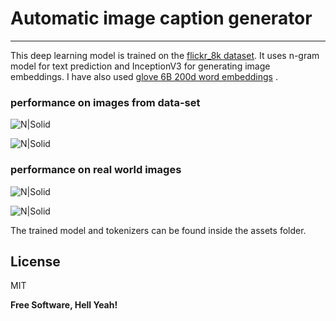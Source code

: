 # Automatic image caption generator
---

This deep learning model is trained on the [flickr_8k dataset](http://github.com/jbrownlee/Datasets/releases/download/Flickr8k/Flickr8k_Dataset.zip). It uses n-gram model for text prediction and InceptionV3 for generating image embeddings. I have also used [ glove 6B 200d word embeddings](http://nlp.stanford.edu/data/glove.6B.zip) .

### performance on images from data-set
![N|Solid](https://i.ibb.co/HPx2nfV/Annotation-2020-08-25-210116.jpg)

![N|Solid](https://i.ibb.co/f1V892P/Annotation-2020-08-25-210046.jpg)



### performance on real world images
![N|Solid](https://i.ibb.co/MZHSR7g/Annotation-2020-08-25-205839.jpg)

![N|Solid](https://i.ibb.co/bW6NSDN/Annotation-2020-08-25-205907.jpg)

The trained model and tokenizers can be found inside the assets folder.

License
----

MIT


**Free Software, Hell Yeah!**
